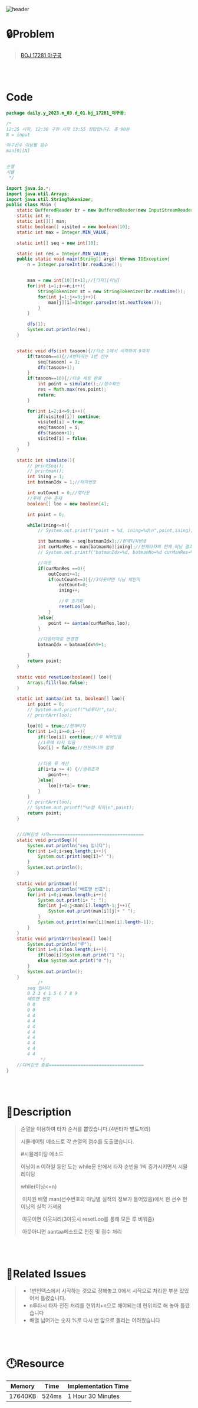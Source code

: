 ![header](https://capsule-render.vercel.app/api?type=waving&height=200&color=0:B2E6FF,100:FFB2D6&text=BOJ%20N&fontColor=FFFFFF&fontAlign=80&fontAlignY=35&fontSize=50)

# **🔒Problem**

> [BOJ 17281 야구공](https://www.acmicpc.net/problem/17)

<br>
<br>

# **Code**

```java
package daily.y_2023.m_03.d_01.bj_17281_야구공;

/*
12:25 시작, 12:30 구현 시작 13:55 정답입니다. 총 90분
N = input

야구선수 이닝별 점수
man[9][N]


순열
시뮬
 */

import java.io.*;
import java.util.Arrays;
import java.util.StringTokenizer;
public class Main {
    static BufferedReader br = new BufferedReader(new InputStreamReader(System.in));
    static int n;
    static int[][] man;
    static boolean[] visited = new boolean[10];
    static int max = Integer.MIN_VALUE;

    static int[] seq = new int[10];

    static int res = Integer.MIN_VALUE;
    public static void main(String[] args) throws IOException{
        n = Integer.parseInt(br.readLine());


        man = new int[10][n+1];//[타자][이닝]
        for(int i=1;i<=n;i++){
            StringTokenizer st = new StringTokenizer(br.readLine());
            for(int j=1;j<=9;j++){
                man[j][i]=Integer.parseInt(st.nextToken());
            }
        }

        dfs(1);
        System.out.println(res);
    }


    static void dfs(int tasoon){//타순 1에서 시작하여 9까지
        if(tasoon==4){//4번타자는 1번 선수
            seq[tasoon] = 1;
            dfs(tasoon+1);
        }
        if(tasoon==10){//타순 세팅 완료
            int point = simulate();//점수확인
            res = Math.max(res,point);
            return;
        }

        for(int i=2;i<=9;i++){
            if(visited[i]) continue;
            visited[i] = true;
            seq[tasoon] = i;
            dfs(tasoon+1);
            visited[i] = false;
        }
    }

    static int simulate(){
        // printSeq();
        // printman();
        int ining = 1;
        int batmanIdx = 1;//타자번호

        int outCount = 0;//몇아웃
        //루에 선수 존재
        boolean[] loo = new boolean[4];

        int point = 0;

        while(ining<=n){
            // System.out.printf("point = %d, ining=%d\n",point,ining);

            int batmanNo = seq[batmanIdx];//현재타자번호
            int curManRes = man[batmanNo][ining];//현재타자의 현재 이닝 결과
            // System.out.printf("batmanIdx=%d, batmanNo=%d curManRes=%d\n",batmanIdx,batmanNo,curManRes);

            //아웃
            if(curManRes ==0){
                outCount+=1;
                if(outCount==3){//3아웃이면 이닝 체인지
                    outCount=0;
                    ining++;

                    //루 초기화
                    resetLoo(loo);
                }
            }else{
                point += aantaa(curManRes,loo);
            }

            //다음타자로 변경경
            batmanIdx = batmanIdx%9+1;

        }
        return point;
    }

    static void resetLoo(boolean[] loo){
        Arrays.fill(loo,false);
    }

    static int aantaa(int ta, boolean[] loo){
        int point = 0;
        // System.out.printf("%d루타!",ta);
        // printArr(loo);

        loo[0] = true;//현재타자
        for(int i=3;i>=0;i--){
            if(!loo[i]) continue;//루 비어있음
            //i루에 타자 있음
            loo[i] = false;//전진하니까 없앰


            //다음 루 계산
            if(i+ta >= 4) {//범위초과
                point++;
            }else{
                loo[i+ta]= true;
            }
        }
        // printArr(loo);
        // System.out.printf("%n점 획득\n",point);
        return point;
    }


    //디버깅셋 시작====================================
    static void printSeq(){
        System.out.println("seq 입니다");
        for(int i=0;i<seq.length;i++){
            System.out.print(seq[i]+" ");
        }
        System.out.println();
    }

    static void printman(){
        System.out.println("배트맨 번호");
        for(int i=0;i<man.length;i++){
            System.out.print(i+ ": ");
            for(int j=0;j<man[i].length-1;j++){
                System.out.print(man[i][j]+ " ");
            }
            System.out.println(man[i][man[i].length-1]);
        }
    }
    static void printArr(boolean[] loo){
        System.out.println("루");
        for(int i=0;i<loo.length;i++){
            if(loo[i])System.out.print("1 ");
            else System.out.print("0 ");
        }
        System.out.println();
    }
            /*
        seq 입니다
        0 2 3 4 1 5 6 7 8 9
        배트맨 번호
        0 0
        0 0
        4 4
        4 4
        4 4
        4 4
        4 4
        4 4
        4 4
        4 4
             */
    //디버깅셋 종료====================================
}

```

<br>
<br>

# **🔑Description**
> 순열을 이용하여 타자 순서를 뽑았습니다.(4번타자 별도처리)
>
> 시뮬레이팅 메소드로 각 순열의 점수를 도출했습니다.
>
> #시뮬레이팅 메소드
>
> 이닝이 n 이하일 동안 도는 while문 안에서 타자 순번을 1씩 증가시키면서 시뮬레이팅
>
> while(이닝<=n)
>
> ​	이차원 배열 man(선수번호와 이닝별 실적의 정보가 들어있음)에서 현 선수 현 이닝의 실적 가져옴
>
> ​		아웃이면 아웃처리(3아웃시 resetLoo를 통해 모든 루 비워줌)
>
> ​		아웃아니면 aantaa메소드로 전진 및 점수 처리

<br>
<br>

# **📑Related Issues**

> - 1번인덱스에서 시작하는 것으로 정해놓고 0에서 시작으로 처리한 부분 있었어서 틀렸습니다.
> - n루타시 타자 전진 처리를 현위치+n으로 해야되는데 현위치로 해 놓아 틀렸습니다
> - 배열 넘어가는 숫자 %로 다시 맨 앞으로 돌리는  어려웠습니다

<br>
<br>

# **🕛Resource**

| Memory  | Time  | Implementation Time |
| ------- | ----- | ------------------- |
| 17640KB | 524ms | 1 Hour 30 Minutes   |
